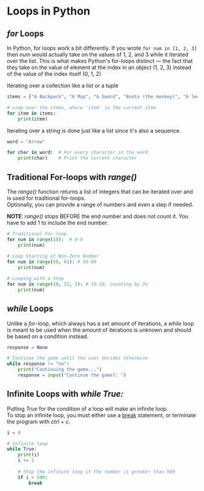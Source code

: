 # Loops in Python

## _for_ Loops
In Python, for loops work a bit differently. If you wrote `for num in [1, 2, 3]` then _num_ would actually take on the values of 1, 2, and 3 while it iterated over the list.
This is what makes Python's for-loops distinct — the fact that they take on the value of element at the index in an object (1, 2, 3) instead of the value of the index itself (0, 1, 2)

Iterating over a collection like a list or a tuple
```Python
items = ["A Backpack", "A Map", "A Sword", "Boots (the monkey)", "A leopard-print bookshelf (ew)"]

# Loop over the items, where 'item' is the current item
for item in items:
    print(item)
```

Iterating over a string is done just like a list since it's also a sequence.
```Python
word = "Arrow"

for char in word:  # For every character in the word
    print(char)    # Print the current character
```

## Traditional For-loops with _range()_
The _range()_ function returns a list of integers that can be iterated over and is used for traditional for-loops. <br />
Optionally, you can provide a range of numbers and even a step if needed.

**NOTE**: _range()_ stops BEFORE the end number and does not count it. You have to add 1 to include the end number.
```Python
# Traditional For-loop
for num in range(10):  # 0-9
    print(num)
    
# Loop Starting at Non-Zero Number
for num in range(50, 61): # 50-60
    print(num)

# Looping with a Step
for num in range(10, 21, 2): # 10-20, counting by 2s
    print(num)
```

## _while_ Loops
Unlike a _for_-loop, which always has a set amount of iterations, a _while_ loop is meant to be used when the amount of iterations is unknown and should be based
on a condition instead.

```Python
response = None

# Continue the game until the user decides otherwise
while response != "no":
    print("Continuing the game...")
    response = input("Continue the game?: ")
```

## Infinite Loops with _while True:_
Putting _True_ for the condition of a loop will make an infinite loop. <br />
To stop an infinite loop, you must either use a [break](https://www.programiz.com/python-programming/break-continue) statement, or terminate the program with _ctrl_ + _c_.

```Python
i = 0

# Infinite loop
while True:
    print(i)
    i += 1
    
    # Stop the infinite loop if the number is greater than 500
    if i > 500:
        break
```
